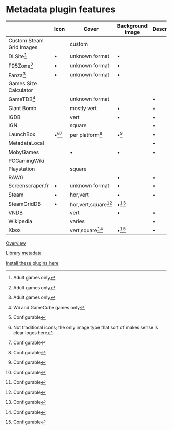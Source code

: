 # Metadata plugin features

|                          | Icon      | Cover               | Background image | Description | User ratings | Install size | Tags  | Language selection |
| ------------------------ | --------- | ------------------- | ---------------- | ----------- | ------------ | ------------ | ----- | ------------------ |
| Custom Steam Grid Images |           | custom              |                  |             |              |              |       |                    |
| DLSite[^1]               | •         | unknown format      | •                |             |              |              | •     |                    |
| F95Zone[^1]              | •         | unknown format      | •                |             |              |              | •     |                    |
| Fanza[^1]                | •         | unknown format      | •                |             |              |              | •     |                    |
| Games Size Calculator    |           |                     |                  |             |              | •            |       |                    |
| GameTDB[^2]              |           | unknown format      |                  | •           |              |              |       |                    |
| Giant Bomb               |           | mostly vert         | •                | •           |              |              | •[^4] |                    |
| IGDB                     |           | vert                | •                | •           | •            |              |       |                    |
| IGN                      |           | square              |                  | •           |              |              |       |                    |
| LaunchBox                | •[^3][^4] | per platform[^4]    | •[^4]            | •           | •            |              |       |                    |
| MetadataLocal            |           |                     |                  | •           |              |              |       |                    |
| MobyGames                |           | •                   | •                | •           |              |              | •[^4] |                    |
| PCGamingWiki             |           |                     |                  |             |              |              | •     |                    |
| Playstation              |           | square              |                  |             |              |              |       |                    |
| RAWG                     |           |                     | •                | •           | •            |              | •     |                    |
| Screenscraper.fr         | •         | unknown format      | •                | •           |              |              |       |                    |
| Steam                    | •         | hor,vert            | •                | •           | •            |              | •[^4] | •                  |
| SteamGridDB              | •         | hor,vert,square[^4] | •[^4]            |             |              |              |       |                    |
| VNDB                     |           | vert                | •                | •           | •            |              | •     |                    |
| Wikipedia                |           | varies              |                  | •           |              |              | •     |                    |
| Xbox                     |           | vert,square[^4]     | •[^4]            | •           | •            | •            |       |                    |

[Overview](./README.md)

[Library metadata](./librarymetadata.md)

[Install these plugins here](https://playnite.link/addons.html)

[^1]: Adult games only
[^2]: Wii and GameCube games only
[^3]: Not traditional icons; the only image type that sort of makes sense is clear logos here
[^4]: Configurable
